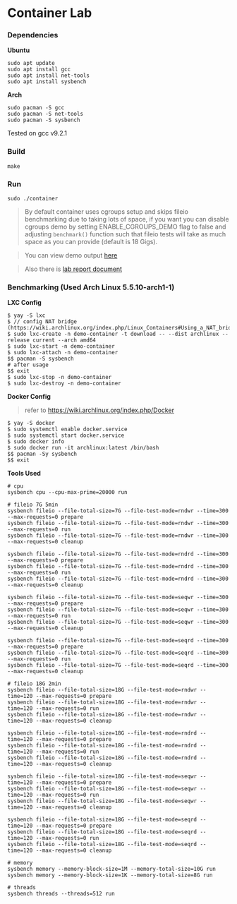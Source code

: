 # Container Lab

### Dependencies

**Ubuntu**
```shell
sudo apt update
sudo apt install gcc
sudo apt install net-tools
sudo apt install sysbench
```

**Arch**
```shell
sudo pacman -S gcc
sudo pacman -S net-tools
sudo pacman -S sysbench
```

Tested on gcc v9.2.1

### Build
```shell
make
```

### Run
```shell
sudo ./container
```

> By default container uses cgroups setup and skips fileio benchmarking due to taking lots of space, if you want you can disable cgroups demo by setting ENABLE_CGROUPS_DEMO flag to false and adjusting `benchmark()` function such that fileio tests will take as much space as you can provide (default is 18 Gigs).

> You can view demo output [here](./console_output_container.md)

> Also there is [lab report document](./MSurkov_L1_ContainerReport.pdf)

### Benchmarking (Used Arch Linux 5.5.10-arch1-1)

**LXC Config**
```shell
$ yay -S lxc
$ // config NAT bridge (https://wiki.archlinux.org/index.php/Linux_Containers#Using_a_NAT_bridge)
$ sudo lxc-create -n demo-container -t download -- --dist archlinux --release current --arch amd64
$ sudo lxc-start -n demo-container
$ sudo lxc-attach -n demo-container
$$ pacman -S sysbench
# after usage
$$ exit
$ sudo lxc-stop -n demo-container
$ sudo lxc-destroy -n demo-container
```
**Docker Config**
> refer to https://wiki.archlinux.org/index.php/Docker
```shell
$ yay -S docker
$ sudo systemctl enable docker.service
$ sudo systemctl start docker.service
$ sudo docker info
$ sudo docker run -it archlinux:latest /bin/bash
$$ pacman -Sy sysbench
$$ exit

```

**Tools Used**
```shell
# cpu
sysbench cpu --cpu-max-prime=20000 run

# fileio 7G 5min
sysbench fileio --file-total-size=7G --file-test-mode=rndwr --time=300 --max-requests=0 prepare
sysbench fileio --file-total-size=7G --file-test-mode=rndwr --time=300 --max-requests=0 run
sysbench fileio --file-total-size=7G --file-test-mode=rndwr --time=300 --max-requests=0 cleanup

sysbench fileio --file-total-size=7G --file-test-mode=rndrd --time=300 --max-requests=0 prepare
sysbench fileio --file-total-size=7G --file-test-mode=rndrd --time=300 --max-requests=0 run
sysbench fileio --file-total-size=7G --file-test-mode=rndrd --time=300 --max-requests=0 cleanup

sysbench fileio --file-total-size=7G --file-test-mode=seqwr --time=300 --max-requests=0 prepare
sysbench fileio --file-total-size=7G --file-test-mode=seqwr --time=300 --max-requests=0 run
sysbench fileio --file-total-size=7G --file-test-mode=seqwr --time=300 --max-requests=0 cleanup

sysbench fileio --file-total-size=7G --file-test-mode=seqrd --time=300 --max-requests=0 prepare
sysbench fileio --file-total-size=7G --file-test-mode=seqrd --time=300 --max-requests=0 run
sysbench fileio --file-total-size=7G --file-test-mode=seqrd --time=300 --max-requests=0 cleanup

# fileio 18G 2min
sysbench fileio --file-total-size=18G --file-test-mode=rndwr --time=120 --max-requests=0 prepare
sysbench fileio --file-total-size=18G --file-test-mode=rndwr --time=120 --max-requests=0 run
sysbench fileio --file-total-size=18G --file-test-mode=rndwr --time=120 --max-requests=0 cleanup

sysbench fileio --file-total-size=18G --file-test-mode=rndrd --time=120 --max-requests=0 prepare
sysbench fileio --file-total-size=18G --file-test-mode=rndrd --time=120 --max-requests=0 run
sysbench fileio --file-total-size=18G --file-test-mode=rndrd --time=120 --max-requests=0 cleanup

sysbench fileio --file-total-size=18G --file-test-mode=seqwr --time=120 --max-requests=0 prepare
sysbench fileio --file-total-size=18G --file-test-mode=seqwr --time=120 --max-requests=0 run
sysbench fileio --file-total-size=18G --file-test-mode=seqwr --time=120 --max-requests=0 cleanup

sysbench fileio --file-total-size=18G --file-test-mode=seqrd --time=120 --max-requests=0 prepare
sysbench fileio --file-total-size=18G --file-test-mode=seqrd --time=120 --max-requests=0 run
sysbench fileio --file-total-size=18G --file-test-mode=seqrd --time=120 --max-requests=0 cleanup

# memory
sysbench memory --memory-block-size=1M --memory-total-size=10G run
sysbench memory --memory-block-size=1K --memory-total-size=8G run

# threads
sysbench threads --threads=512 run
```